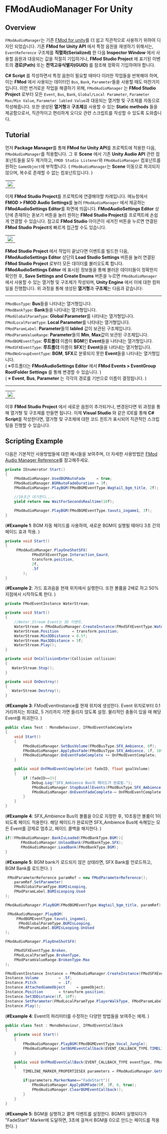 # FModAudioManager For Unity

## Overview
```FModAudioManager```는 기존 [FMod for unity](https://github.com/fmod/fmod-for-unity)를 더 쉽고 직관적으로 사용하기 위하여 디자인 되었습니다. 기존 **FMod for Unity API** 에서 특정 음원을 재생하기 위해서는, ```EventReference``` 구조체를 **직렬화(Serialized)** 한 다음 **Inspector Window** 에서 사용할 음원과 대응되는 값을 적절히 기입하거나, **FMod Studio Project** 에 표기된 이벤트의 **경로(Path)** 또는 **전역고유식별자(GUID)** 를 참조해 정확히 기입하여야 합니다.

**C# Script** 를 작성하면서 특정 음원이 필요할 때마다 이러한 작업들을 반복해야 하며, 이는 **FMod** 에서 사용되는 데이터인 ```Bus```, ```Bank```, ```Parameter```들을 사용할 때도 마찬가지 입니다. 이런 번거로운 작업을 해결하기 위해, ```FModAudioManager``` 는 **FMod Studio Project** 로부터 모든 ```Event```, ```Bus```, ```Bank```, ```Global/Local Parameter```, ```Parameter Max/Min Value```, ```Parameter labled Value```과 대응되는 열거형 및 구조체를 자동으로 작성해줍니다. 또한 생성된 **열거형**과 **구조체**를 사용할 수 있는 **Static methods** 들을 제공함으로서, 직관적이고 편리하게 오디오 관련 스크립트를 작성할 수 있도록 도와줍니다.

## Tutorial
먼저 **Package Manager**를 통해 **FMod for Unity API**를 프로젝트에 적용한 다음, ```FModAudioManager```를 적용합니다. 그 후 **Scene** 에서 기존 **Unity Audio API** 관련 컴포넌트들을 모두 제거하고, ```FMOD Studio Listener```와 ```FModAudioManager``` 컴포넌트를 원하는 ```GameObject```에 부착합니다. ( ```FModAudioManager```는 **Scene** 이동으로 파괴되지 않으며, 복수로 존재할 수 없는 컴포넌트입니다. )

<table><tr><td>
<img src="https://github.com/mamajuk/FModAudioManager/blob/main/Readmy_Data/Readmy_ConnectFModProject.gif?raw=true">
</td></tr></table>

이제 **FMod Studio Project**를 프로젝트에 연결해야할 차례입니다. 메뉴창에서 **FMOD > FMOD Audio Settings**를 눌러 ```FModAudioManager``` 에서 제공하는 **FModAudioSettings Editor**를 화면에 띄웁니다. **FModAudioSettings Editor** 상단에 존재하는 돋보기 버튼을 눌러 원하는 **FMod Studio Project**를 프로젝트에 손쉽게 연결할 수 있습니다. 참고로 **FMod Studio** 아이콘이 새겨진 버튼을 누르면 연결된 **FMod Studio Project**에 빠르게 접근할 수도 있습니다.

<table><tr><td>
<img src="https://github.com/mamajuk/FModAudioManager/blob/main/Readmy_Data/Readmy_LoadedStudioData.gif?raw=true">
</td></tr></table>

**FMod Studio Project** 에서 작업이 끝났다면 이벤트를 빌드한 다음, **FModAudioSettings Editor** 상단의 **Load Studio Settings** 버튼을 눌러 연결된 **FMod Studio Project** 로부터 모든 데이터를 불러오도록 합니다. **FModAudioSettings Editor** 에 표시된 정보들을 통해 불러온 데이터들이 정확한지 확인한 후, **Save Settings and Create Enums** 버튼을 누르면 ```FModAudioManager``` 에서 사용할 수 있는 열거형 및 구조체가 작성되며, **Unity Engine** 에서 이에 대한 컴파일을 진행합니다. 위 과정을 통해 생성된 **열거형**과 **구조체**는 다음과 같습니다:<br/>

------------------------------------------------------------------------
```FModBusType```: **Bus**들을 나타내는 열거형입니다.<br/>
```FModBankType```: **Bank**들을 나타내는 열거형입니다.<br/>
```FModGlobalParamType```: **Global Parameter**를 나타내는 열거형입니다.<br/>
```FModLocalParamType```: **Local Parameter**를 나타내는 열거형입니다.<br/>
```FModParamLabel```: **Parameter**들의 **labled** 값이 보관된 구조체입니다.<br/>
```FModParamValueRange```: **Parameter**들의 **Min**, **Max**값이 보관된 구조체입니다.<br/>
```FModBGMEventType```: **루트폴더** 이름이 **BGM**인 **Event**들을 나타내는 열거형입니다.<br/>
```FModSFXEventType```: **루트폴더** 이름이 **SFX**인 **Event**들을 나타내는 열거형입니다.<br/>
```FModNoGroupEventType```: **BGM**, **SFX**로 분류되지 못한 **Event**들을 나타내는 열거형입니다.<br/>
( ※루트폴더는 **FModAudioSettings Editor** 에서 **FMod Events > EventGroup RootFolder Settings** 를 통해 변경할 수 있습니다. )<br/>
( ※ **Event**, **Bus**, **Parameter** 는 각각의 경로를 기반으로 이름이 결정됩니다. )

------------------------------------------------------------------------

<table><tr><td>
<img src="https://github.com/mamajuk/FModAudioManager/blob/main/Readmy_Data/Readmy_Scripting.gif?raw=true">
</td></tr></table>

이후 **FMod Studio Project** 에서 새로운 음원이 추가되거나, 변경된다면 위 과정을 통해 열거형 및 구조체를 만들면 됩니다. 이제 **Visual Studio** 와 같은 IDE를 통해 **C# Script**를 작성한다면, 열거형 및 구조체에 대한 코드 힌트가 표시되어 직관적인 스크립팅을 진행할 수 있습니다. 

## Scripting Example

다음은 기본적인 사용방법들에 대한 예시들을 보여주며, 더 자세한 사용방법은 [FMod Audio Manager Reference](https://bramble-route-61a.notion.site/Unity-C-FModAudioManager-e3837f0765fe4254aa40a0156d050288?pvs=4)를 참고해주세요.
``` c#
private IEnumerator Start()
{
    FModAudioManager.UsedBGMAutoFade     = true;
    FModAudioManager.BGMAutoFadeDuration = 3f;
    FModAudioManager.PlayBGM(FModBGMEventType.Wagtail_bgm_title, 2f);

    //10초간 대기한다....
    yield return new WaitForSecondsRealtime(10f);

    FModAudioManager.PlayBGM(FModBGMEventType.tavuti_ingame1, 3f);
}
```

(**#Example 1**: BGM 자동 페이드를 사용하여, 새로운 BGM이 실행될 때마다 3초 간의 페이드 효과 적용. )

``` c#
private void Start()
{
     FModAudioManager.PlayOneShotSFX(
            FModSFXEventType.Interaction_Gaurd,
            transform.position,
            2f,
            .5f
        );
}
```

(**#Example 2**: 가드 효과음을 현재 위치에서 실행한다. 또한 볼륨을 2배로 하고 50% 지점에서 시작하도록 한다.   )

``` c#
private FModEventInstance WaterStream;

private void Start()
{
    //Water_Stream Event는 3D 이벤트.
    WaterStream = FModAudioManager.CreateInstance(FModSFXEventType.Water_Stream);
    WaterStream.Position      = transform.position;
    WaterStream.Min3DDistance = 0.5f;
    WaterStream.Max3DDistance = 5f;
    WaterStream.Play();
}

private void OnCollisionEnter(Collision collision)
{
   WaterStream.Stop();
}

private void OnDestroy()
{
   WaterStream.Destroy();
}
```

(**#Example 3**: FModEventInstance를 현재 위치에 생성한다. Event 위치로부터 0.1 거리까지는 최대로, 5 거리까지 가면 들리지 않도록 설정. 물리적인 충돌이 있을 때 해당 Event를 파괴한다. )

``` c#
public class Test : MonoBehaviour, IFModEventFadeComplete
{
    void Start()
    {
        FModAudioManager.SetBusVolume(FModBusType.SFX_Ambience, 0f);
        FModAudioManager.ApplyBusFade(FModBusType.SFX_Ambience, 1f, 10f, 3);
        FModAudioManager.OnEventFadeComplete += OnFModEventComplete;
    }

    public void OnFModEventComplete(int fadeID, float goalVolume)
    {
        if (fadeID==3){
            Debug.Log("SFX_Ambience Bus의 페이드가 완료됨.");
            FModAudioManager.StopBusAllEvents(FModBusType.SFX_Ambience);
            FModAudioManager.OnEventFadeComplete-= OnFModEventComplete;
        }
    }
}
```

(**#Example 4**: SFX_Ambience Bus의 볼륨을 0으로 지정한 후, 10초동안 볼륨이 1이 되도록 페이드 적용한다. 해당 페이드가 완료되면 SFX_Ambience Bus에 속해있는 모든 Event를 강제로 멈추고, 페이드 콜백을 해지한다.  )

``` c#
if(!FModAudioManager.BankIsLoaded(FModBankType.BGM)){
       FModAudioManager.UnloadBank(FModBankType.SFX);
       FModAudioManager.LoadBank(FModBankType.BGM);
}
```

(**#Example 5**: BGM bank가 로드되지 않은 상태라면, SFX Bank를 언로드하고, BGM Bank를 로드한다. )

``` c#
 FModParameterReference paramRef = new FModParameterReference();
	paramRef.SetParameter(
   	FModGlobalParamType.BGMIsLooping,
   	FModParamLabel.BGMIsLooping.Used
);

FModAudioManager.PlayBGM(FModBGMEventType.Wagtail_bgm_title, paramRef);
```
```` c#
 FModAudioManager.PlayBGM(
     FModBGMEventType.tavuti_ingame1,
      FModGlobalParamType.BGMIsLooping,
      FModParamLabel.BGMIsLooping.UnUsed
);
````
```` c#
FModAudioManager.PlayOneShotSFX(

    FModSFXEventType.Broken,
    FModLocalParamType.BrokenType,
    FModParamValueRange.BrokenType.Max
);
````
```` c#
FModEventInstance Instance = FModAudioManager.CreateInstance(FModSFXEventType.Player_Walk);
Instance.Volume 		= .5f;
Instance.Pitch 			= .1f;
Instance.AttachedGameObject 	= gameObject;
Instance.Position 		= transform.position;
Instance.Set3DDistance(1f, 10f);
Instance.SetParameter(FModLocalParamType.PlayerWalkType, FModParamLabel.PlayerWalkType.Grass);
Instance.Play();
````
(**#Example 4**: Event의 파리미터를 수정하는 다양한 방법들을 보여주는 예제. )

```` c#
public class Test : MonoBehaviour, IFModEventCallBack
{
    private void Start()
    {
        FModAudioManager.PlayBGM(FModBGMEventType.Vocal_Jungle);
        FModAudioManager.SetBGMEventCallback(EVENT_CALLBACK_TYPE.TIMELINE_MARKER, OnFModEventCallBack);
    }

    public void OnFModEventCallBack(EVENT_CALLBACK_TYPE eventType, FModEventInstance eventTarget, int paramKey)
    {
        TIMELINE_MARKER_PROPERTIESEX parameters = FModAudioManager.GetCallbackParams_Marker(paramKey);

        if(parameters.MarkerName=="FadeStart"){
            FModAudioManager.ApplyBGMFade(0f, 3f, 0, true);
            FModAudioManager.ClearBGMEventCallback();
        }
    }
}
````
(**#Example 5**: BGM을 실행하고 콜백 이벤트를 설정한다. BGM이 실행되다가 "FadeStart" Marker에 도달하면, 3초에 걸쳐서 BGM을 0으로 만드는 페이드를 적용한다. )
